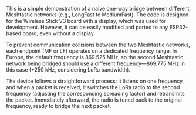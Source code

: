 This is a simple demonstration of a naive one-way bridge between different Meshtastic networks (e.g., LongFast to MediumFast). The code is designed for the Wireless Stick V3 board with a display, which was used for development. However, it can be easily modified and ported to any ESP32-based board, even without a display.

To prevent communication collisions between the two Meshtastic networks, each endpoint (MF or LF) operates on a dedicated frequency range. In Europe, the default frequency is 869.525 MHz, so the second Meshtastic network being bridged should use a different frequency—869.775 MHz in this case (+250 kHz, considering LoRa bandwidth).

The device follows a straightforward process: it listens on one frequency, and when a packet is received, it switches the LoRa radio to the second frequency (adjusting the corresponding spreading factor) and retransmits the packet. Immediately afterward, the radio is tuned back to the original frequency, ready to bridge the next packet.
